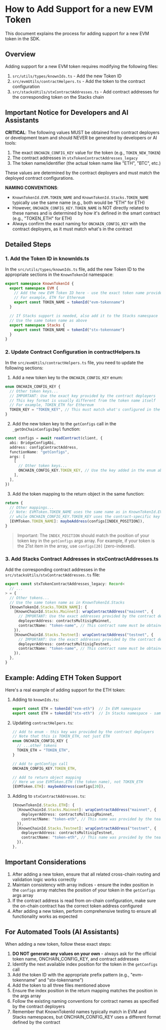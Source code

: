 # How to Add Support for a new EVM Token

This document explains the process for adding support for a new EVM token in the SDK.

## Overview

Adding support for a new EVM token requires modifying the following files:

1. `src/utils/types/knownIds.ts` - Add the new Token ID
2. `src/evmUtils/contractHelpers.ts` - Add the token to the contract configuration
3. `src/stacksUtils/stxContractAddresses.ts` - Add contract addresses for the corresponding token on the Stacks chain

## Important Notice for Developers and AI Assistants

**CRITICAL**: The following values MUST be obtained from contract deployers or development team and should NEVER be generated by developers or AI tools:

1. The exact `ONCHAIN_CONFIG_KEY` value for the token (e.g., `TOKEN_NEW_TOKEN`)
2. The contract addresses in `stxTokenContractAddresses_legacy`
3. The token name/identifier (the actual token name like "ETH", "BTC", etc.)

These values are determined by the contract deployers and must match the deployed contract configurations.

**NAMING CONVENTIONS**:
- `KnownTokenId.EVM.TOKEN_NAME` and `KnownTokenId.Stacks.TOKEN_NAME` typically use the same name (e.g., both would be "ETH" for ETH)
- However, `ONCHAIN_CONFIG_KEY.TOKEN_NAME` is NOT directly related to these names and is determined by how it's defined in the smart contract (e.g., "TOKEN_ETH" for ETH)
- Always confirm the exact naming for `ONCHAIN_CONFIG_KEY` with the contract deployers, as it must match what's in the contract

## Detailed Steps

### 1. Add the Token ID in knownIds.ts

In the `src/utils/types/knownIds.ts` file, add the new Token ID to the appropriate sections in the `KnownTokenId` namespace:

```typescript
export namespace KnownTokenId {
  export namespace EVM {
    // Add the new EVM Token ID here - use the exact token name provided by the team
    // For example, ETH for Ethereum
    export const TOKEN_NAME = tokenId("evm-tokenname")
  }
  
  // If Stacks support is needed, also add it to the Stacks namespace
  // Use the same token name as above
  export namespace Stacks {
    export const TOKEN_NAME = tokenId("stx-tokenname")
  }
}
```

### 2. Update Contract Configuration in contractHelpers.ts

In the `src/evmUtils/contractHelpers.ts` file, you need to update the following sections:

1. Add a new token key to the `ONCHAIN_CONFIG_KEY` enum:

```typescript
enum ONCHAIN_CONFIG_KEY {
  // Other token keys...
  // IMPORTANT: Use the exact key provided by the contract deployers
  // This key format is usually different from the token name itself
  // For example, TOKEN_ETH for Ethereum
  TOKEN_KEY = "TOKEN_KEY", // This must match what's configured in the smart contract
}
```

2. Add the new token key to the `getConfigs` call in the `_getOnChainConfigsImpl` function:

```typescript
const configs = await readContract(client, {
  abi: BridgeConfigAbi,
  address: configContractAddress,
  functionName: "getConfigs",
  args: [
    [
      // Other token keys...
      ONCHAIN_CONFIG_KEY.TOKEN_KEY, // Use the key added in the enum above
    ],
  ],
})
```

3. Add the token mapping to the return object in the same function:

```typescript
return {
  // Other mappings...
  // Note: EVMToken.TOKEN_NAME uses the same name as in KnownTokenId.EVM
  // while ONCHAIN_CONFIG_KEY.TOKEN_KEY uses the contract-specific key
  [EVMToken.TOKEN_NAME]: maybeAddress(configs[INDEX_POSITION]),
}
```

> Important: The `INDEX_POSITION` should match the position of your token key in the `getConfigs` args array. For example, if your token is the 21st item in the array, use `configs[20]` (zero-indexed).

### 3. Add Stacks Contract Addresses in stxContractAddresses.ts

Add the corresponding contract addresses in the `src/stacksUtils/stxContractAddresses.ts` file:

```typescript
export const stxTokenContractAddresses_legacy: Record<
  // ...
> = {
  // Other tokens...
  // Use the same token name as in KnownTokenId.Stacks
  [KnownTokenId.Stacks.TOKEN_NAME]: {
    [KnownChainId.Stacks.Mainnet]: wrapContractAddress("mainnet", {
      // IMPORTANT: Use the exact addresses provided by the contract deployers
      deployerAddress: contractsMultisigMainnet,
      contractName: "token-name", // This contract name must be obtained from the team
    }),
    [KnownChainId.Stacks.Testnet]: wrapContractAddress("testnet", {
      // IMPORTANT: Use the exact addresses provided by the contract deployers
      deployerAddress: contractsMultisigTestnet,
      contractName: "token-name", // This contract name must be obtained from the team
    }),
  },
}
```

## Example: Adding ETH Token Support

Here's a real example of adding support for the ETH token:

1. Adding to `knownIds.ts`:
   ```typescript
   export const ETH = tokenId("evm-eth")  // In EVM namespace
   export const ETH = tokenId("stx-eth")  // In Stacks namespace - same name as EVM
   ```

2. Updating `contractHelpers.ts`:
   ```typescript
   // Add to enum - this key was provided by the contract deployers
   // Note that this is TOKEN_ETH, not just ETH
   enum ONCHAIN_CONFIG_KEY {
     // ...other tokens
     TOKEN_ETH = "TOKEN_ETH",
   }
   
   // Add to getConfigs call
   ONCHAIN_CONFIG_KEY.TOKEN_ETH,
   
   // Add to return object mapping
   // Here we use EVMToken.ETH (the token name), not TOKEN_ETH
   [EVMToken.ETH]: maybeAddress(configs[20]),
   ```

3. Adding to `stxContractAddresses.ts`:
   ```typescript
   [KnownTokenId.Stacks.ETH]: {
     [KnownChainId.Stacks.Mainnet]: wrapContractAddress("mainnet", {
       deployerAddress: contractsMultisigMainnet,
       contractName: "token-eth", // This name was provided by the team
     }),
     [KnownChainId.Stacks.Testnet]: wrapContractAddress("testnet", {
       deployerAddress: contractsMultisigTestnet,
       contractName: "token-eth", // This name was provided by the team
     }),
   },
   ```

## Important Considerations

1. After adding a new token, ensure that all related cross-chain routing and validation logic works correctly
2. Maintain consistency with array indices - ensure the index position in the `configs` array matches the position of your token in the `getConfigs` args array
3. If the contract address is read from on-chain configuration, make sure the on-chain contract has the correct token address configured
4. After adding a new token, perform comprehensive testing to ensure all functionality works as expected

## For Automated Tools (AI Assistants)

When adding a new token, follow these exact steps:

1. **DO NOT generate any values on your own** - always ask for the official token name, ONCHAIN_CONFIG_KEY, and contract addresses
2. Identify the next available index position for the token in the `getConfigs` call
3. Add the token ID with the appropriate prefix pattern (e.g., "evm-tokenname" and "stx-tokenname")
4. Add the token to all three files mentioned above
5. Ensure the index position in the return mapping matches the position in the args array
6. Follow the existing naming conventions for contract names as specified by the contract deployers 
7. Remember that KnownTokenId names typically match in EVM and Stacks namespaces, but ONCHAIN_CONFIG_KEY uses a different format defined by the contract 